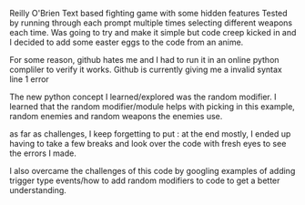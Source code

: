 Reilly O'Brien
Text based fighting game with some hidden features
Tested by running through each prompt multiple times selecting different weapons each time. Was going to try and make it simple but code creep kicked in and I decided to add some easter eggs to the code from an anime. 

For some reason, github hates me and I had to run it in an online python compliler to verify it works. Github is currently giving me a invalid syntax line 1 error 

The new python concept I learned/explored was the random modifier. I learned that the random modifier/module helps with picking in this example, random enemies and random weapons the enemies use. 

as far as challenges, I keep forgetting to put : at the end mostly, I ended up having to take a few breaks and look over the code with fresh eyes to see the errors I made. 

I also overcame the challenges of this code by googling examples of adding trigger type events/how to add random modifiers to code to get a better understanding. 